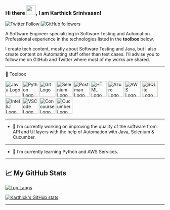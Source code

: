 ### Hi there <img src="https://raw.githubusercontent.com/MartinHeinz/MartinHeinz/master/wave.gif" width="30px">, I am Karthick Srinivasan!

![Twitter Follow](https://img.shields.io/twitter/follow/angrybuddha24?style=social) ![GitHub followers](https://img.shields.io/github/followers/karthick-git?style=social)

A Software Engineer specializing in Software Testing and Automation. Professional experience in the technologies listed in the **toolbox** below.

I create tech content, mostly about Software Testing and Java, but I also create content on Automating stuff other than test cases. I'll advise you to follow me on GitHub and Twitter where most of my works are shared. 

---

🧰 Toolbox

<img src=https://cdn.worldvectorlogo.com/logos/java.svg alt="Java Logo" width="50" height="50"/> <img src=https://cdn.worldvectorlogo.com/logos/python-4.svg alt="Python Logo" width="50" height="50"/> <img src=https://cdn.worldvectorlogo.com/logos/git-icon.svg alt="Git Logo" width="50" height="50"/> <img src=https://cdn.worldvectorlogo.com/logos/selenium-logo.svg alt="Selenium Logo" width="50" height="50"/> <img src=https://seeklogo.com/images/P/postman-logo-F43375A2EB-seeklogo.com.png alt="Postman Logo" width="50" height="50"/> <img src=https://cdn.worldvectorlogo.com/logos/html5.svg alt="HTML Logo" width="50" height="50"/> <img src=https://cdn.worldvectorlogo.com/logos/azure-1.svg alt="Azure Logo" width="50" height="50"/> <img src=https://cdn.worldvectorlogo.com/logos/aws-2.svg alt="AWS Logo" width="50" height="50"/> <img src=https://cdn.worldvectorlogo.com/logos/sqlite.svg alt="SQLite Logo" width="50" height="50"/> <img src=https://cdn.worldvectorlogo.com/logos/intellij-idea-1.svg alt="IntelliJ Logo" width="50" height="50"/> <img src=https://cdn.worldvectorlogo.com/logos/visual-studio-code-1.svg alt="VSCode Logo" width="50" height="50"/> <img src=https://cdn.worldvectorlogo.com/logos/concourse-1.svg alt="Concourse Logo" width="50" height="50"/> <img src=https://cdn.worldvectorlogo.com/logos/cucumber.svg alt="Cucumber Logo" width="50" height="50"/> 

---

- 🔭 I’m currently working on improving the quality of the software from API and UI layers with the help of Automation with Java, Selenium & Cucumber.

---

- 🌱 I’m currently learning Python and AWS Services.

---

## &#x1f4c8; My GitHub Stats

[![Top Langs](https://github-readme-stats.vercel.app/api/top-langs/?username=karthick-git&hide=java,html,css&theme=radical)](https://github.com/karthick-git/github-readme-stats)

[![Karthick's GitHub stats](https://github-readme-stats.vercel.app/api?username=karthick-git&theme=radical)](https://github.com/karthick-git/github-readme-stats)

---

<!--
**karthick-git/karthick-git** is a ✨ _special_ ✨ repository because its `README.md` (this file) appears on your GitHub profile.

Here are some ideas to get you started:

- 🔭 I’m currently working on ...
- 🌱 I’m currently learning ...
- 👯 I’m looking to collaborate on ...
- 🤔 I’m looking for help with ...
- 💬 Ask me about ...
- 📫 How to reach me: ...
- 😄 Pronouns: ...
- ⚡ Fun fact: ...
-->
